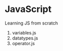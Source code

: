 # JavaScript
Learning JS from scratch
<br>
1. variables.js<br>
2. datatypes.js<br>
3. operator.js<br>
